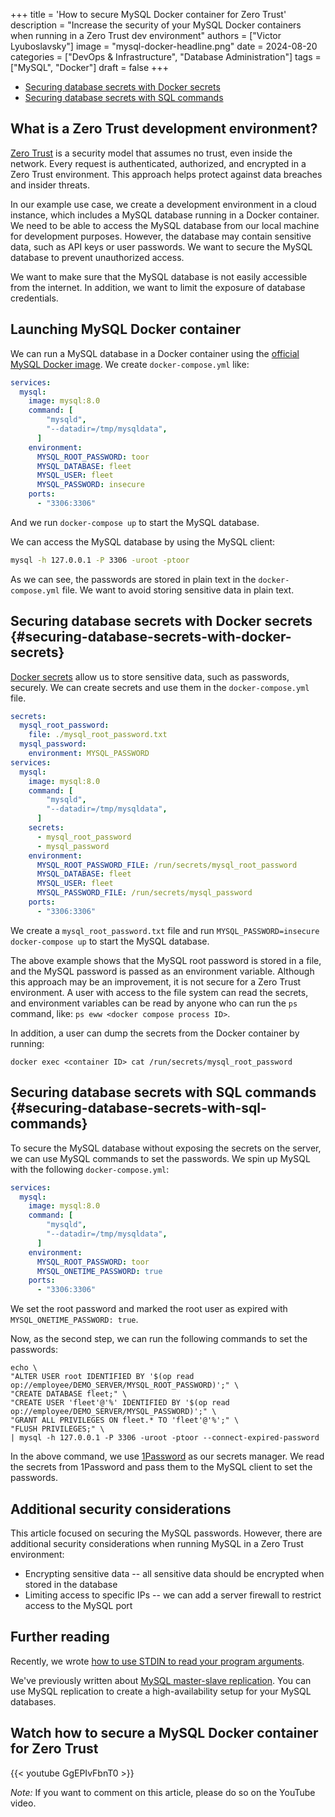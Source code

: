 +++
title = 'How to secure MySQL Docker container for Zero Trust'
description = "Increase the security of your MySQL Docker containers when running in a Zero Trust dev environment"
authors = ["Victor Lyuboslavsky"]
image = "mysql-docker-headline.png"
date = 2024-08-20
categories = ["DevOps & Infrastructure", "Database Administration"]
tags = ["MySQL", "Docker"]
draft = false
+++

- [Securing database secrets with Docker secrets](#securing-database-secrets-with-docker-secrets)
- [Securing database secrets with SQL commands](#securing-database-secrets-with-sql-commands)

## What is a Zero Trust development environment?

[Zero Trust](https://www.cloudflare.com/learning/security/glossary/what-is-zero-trust-security/) is a security model
that assumes no trust, even inside the network. Every request is authenticated, authorized, and encrypted in a Zero
Trust environment. This approach helps protect against data breaches and insider threats.

In our example use case, we create a development environment in a cloud instance, which includes a MySQL database
running in a Docker container. We need to be able to access the MySQL database from our local machine for development
purposes. However, the database may contain sensitive data, such as API keys or user passwords. We want to secure the
MySQL database to prevent unauthorized access.

We want to make sure that the MySQL database is not easily accessible from the internet. In addition, we want to limit
the exposure of database credentials.

## Launching MySQL Docker container

We can run a MySQL database in a Docker container using the
[official MySQL Docker image](https://hub.docker.com/_/mysql). We create `docker-compose.yml` like:

```yaml
services:
  mysql:
    image: mysql:8.0
    command: [
        "mysqld",
        "--datadir=/tmp/mysqldata",
      ]
    environment:
      MYSQL_ROOT_PASSWORD: toor
      MYSQL_DATABASE: fleet
      MYSQL_USER: fleet
      MYSQL_PASSWORD: insecure
    ports:
      - "3306:3306"
```

And we run `docker-compose up` to start the MySQL database.

We can access the MySQL database by using the MySQL client:

```bash
mysql -h 127.0.0.1 -P 3306 -uroot -ptoor
```

As we can see, the passwords are stored in plain text in the `docker-compose.yml` file. We want to avoid storing
sensitive data in plain text.

## Securing database secrets with Docker secrets {#securing-database-secrets-with-docker-secrets}

[Docker secrets](https://docs.docker.com/compose/use-secrets/) allow us to store sensitive data, such as passwords,
securely. We can create secrets and use them in the `docker-compose.yml` file.

```yaml
secrets:
  mysql_root_password:
    file: ./mysql_root_password.txt
  mysql_password:
    environment: MYSQL_PASSWORD
services:
  mysql:
    image: mysql:8.0
    command: [
        "mysqld",
        "--datadir=/tmp/mysqldata",
      ]
    secrets:
      - mysql_root_password
      - mysql_password
    environment:
      MYSQL_ROOT_PASSWORD_FILE: /run/secrets/mysql_root_password
      MYSQL_DATABASE: fleet
      MYSQL_USER: fleet
      MYSQL_PASSWORD_FILE: /run/secrets/mysql_password
    ports:
      - "3306:3306"
```

We create a `mysql_root_password.txt` file and run `MYSQL_PASSWORD=insecure docker-compose up` to start the MySQL
database.

The above example shows that the MySQL root password is stored in a file, and the MySQL password is passed as an
environment variable. Although this approach may be an improvement, it is not secure for a Zero Trust environment. A
user with access to the file system can read the secrets, and environment variables can be read by anyone who can run
the `ps` command, like: `ps eww <docker compose process ID>`.

In addition, a user can dump the secrets from the Docker container by running:

```
docker exec <container ID> cat /run/secrets/mysql_root_password
```

## Securing database secrets with SQL commands {#securing-database-secrets-with-sql-commands}

To secure the MySQL database without exposing the secrets on the server, we can use MySQL commands to set the passwords.
We spin up MySQL with the following `docker-compose.yml`:

```yaml
services:
  mysql:
    image: mysql:8.0
    command: [
        "mysqld",
        "--datadir=/tmp/mysqldata",
      ]
    environment:
      MYSQL_ROOT_PASSWORD: toor
      MYSQL_ONETIME_PASSWORD: true
    ports:
      - "3306:3306"
```

We set the root password and marked the root user as expired with `MYSQL_ONETIME_PASSWORD: true`.

Now, as the second step, we can run the following commands to set the passwords:

```
echo \
"ALTER USER root IDENTIFIED BY '$(op read op://employee/DEMO_SERVER/MYSQL_ROOT_PASSWORD)';" \
"CREATE DATABASE fleet;" \
"CREATE USER 'fleet'@'%' IDENTIFIED BY '$(op read op://employee/DEMO_SERVER/MYSQL_PASSWORD)';" \
"GRANT ALL PRIVILEGES ON fleet.* TO 'fleet'@'%';" \
"FLUSH PRIVILEGES;" \
| mysql -h 127.0.0.1 -P 3306 -uroot -ptoor --connect-expired-password
```

In the above command, we use [1Password](https://support.1password.com/command-line/) as our secrets manager. We read
the secrets from 1Password and pass them to the MySQL client to set the passwords.

## Additional security considerations

This article focused on securing the MySQL passwords. However, there are additional security considerations when running
MySQL in a Zero Trust environment:

- Encrypting sensitive data -- all sensitive data should be encrypted when stored in the database
- Limiting access to specific IPs -- we can add a server firewall to restrict access to the MySQL port

## Further reading

Recently, we wrote [how to use STDIN to read your program arguments](../get-args-from-stdin).

We've previously written about [MySQL master-slave replication](../mysql-master-slave-replication). You can use MySQL
replication to create a high-availability setup for your MySQL databases.

## Watch how to secure a MySQL Docker container for Zero Trust

{{< youtube GgEPIvFbnT0 >}}

_Note:_ If you want to comment on this article, please do so on the YouTube video.
